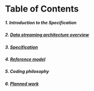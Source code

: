 # Table of Contents

##### 1. Introduction to the Specification
##### 2. [Data streaming architecture overview](Overview.md)
##### 3. [Specification](DataStructures.md)
##### 4. [Reference model](ReferenceModel.md)
##### 5. Coding philosophy
##### 6. [Planned work](PlannedWork.md)
